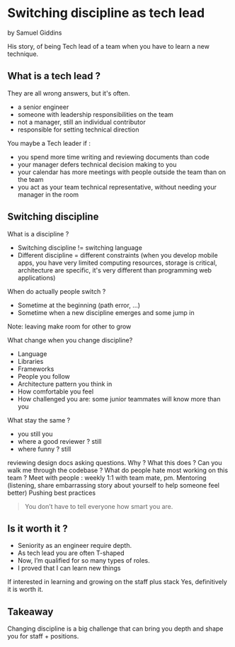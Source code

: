 # Switching discipline as tech lead

by Samuel Giddins

His story, of being Tech lead of a team when you have to learn a new technique.

## What is a tech lead ?

They are all wrong answers, but it's often.
- a senior engineer
- someone with leadership responsibilities on the team
- not a manager, still an individual contributor
- responsible for setting technical direction

You maybe a Tech leader if :
- you spend more time writing and reviewing documents than code
- your manager defers technical decision making to you 
- your calendar has more meetings with people outside the team than on the team
- you act as your team technical representative, without needing your manager in the room

## Switching discipline

What is a discipline ?
- Switching discipline != switching language
- Different discipline = different constraints (when you develop mobile apps, you have very limited computing resources, storage is critical, architecture are specific, it's very different than programming web applications)

When do actually people switch ?
- Sometime at the beginning (path error, ...)
- Sometime when a new discipline emerges and some jump in


Note: leaving make room for other to grow

What change when you change discipline? 
- Language
- Libraries
- Frameworks
- People you follow
- Architecture pattern you think in
- How comfortable you feel
- How challenged you are: some junior teammates will know more than you

What stay the same ?
- you still you
- where a good reviewer ? still
- where funny ? still

reviewing design docs
asking questions. Why ? What this does ? Can you walk me through the codebase ? What do people hate most working on this team ?
Meet with people : weekly 1:1 with team mate, pm.
Mentoring (listening, share embarrassing story about yourself to help someone feel better)
Pushing best practices

> You don’t have to tell everyone how smart you are.

## Is it worth it ?

- Seniority as an engineer require depth.
- As tech lead you are often T-shaped
- Now, I’m qualified for so many types of roles.
- I proved that I can learn new things

If interested in learning and growing on the staff plus stack
Yes, definitively it is worth it.

## Takeaway

Changing discipline is a big challenge that can bring you depth and shape you for staff + positions.